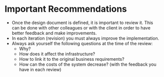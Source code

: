 # Important Recommendations

- Once the design document is defined, it is important to review it. This can be done with other colleagues or with the client in order to have better feedback and make improvements.
- In each iteration (revision) you must always improve the implementation.
- Always ask yourself the following questions at the time of the review:
    - Why?
    - How does it affect the infrastructure?
    - How to link it to the original business requirements?
    - How can the costs of the system decrease? (with the feedback you have in each review)